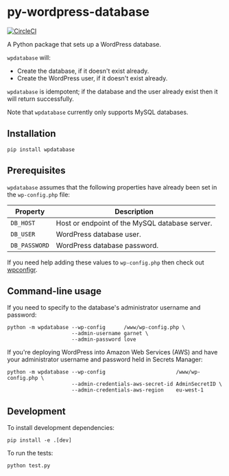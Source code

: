 # py-wordpress-database

[![CircleCI](https://circleci.com/gh/cariad/py-wordpress-database/tree/master.svg?style=svg)](https://circleci.com/gh/cariad/py-wordpress-database/tree/master)

A Python package that sets up a WordPress database.

`wpdatabase` will:
 - Create the database, if it doesn't exist already.
 - Create the WordPress user, if it doesn't exist already.

`wpdatabase` is idempotent; if the database and the user already exist then it will return successfully.

Note that `wpdatabase` currently only supports MySQL databases.

## Installation

```shell
pip install wpdatabase
```

## Prerequisites

`wpdatabase` assumes that the following properties have already been set in the `wp-config.php` file:

| Property      | Description
|-              |-
| `DB_HOST`     | Host or endpoint of the MySQL database server.
| `DB_USER`     | WordPress database user.
| `DB_PASSWORD` | WordPress database password.

If you need help adding these values to `wp-config.php` then check out [wpconfigr](https://github.com/cariad/py-wpconfigr).

## Command-line usage

If you need to specify to the database's administrator username and password:

```shell
python -m wpdatabase --wp-config      /www/wp-config.php \
                     --admin-username garnet \
                     --admin-password love
```

If you're deploying WordPress into Amazon Web Services (AWS) and have your administrator username and password held in Secrets Manager:

```shell
python -m wpdatabase --wp-config                       /www/wp-config.php \
                     --admin-credentials-aws-secret-id AdminSecretID \
                     --admin-credentials-aws-region    eu-west-1
```

## Development

To install development dependencies:

```shell
pip install -e .[dev]
```

To run the tests:

```shell
python test.py
```
